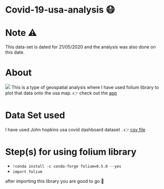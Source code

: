 # Covid-19-usa-analysis  :mask:
# Note :warning:
This data-set is dated for 21/05/2020 and the analysis was also done on this date.


# About
![](https://media.giphy.com/media/YPbrUhP9Ryhgi2psz3/giphy.gif)
This is a type of geospatial analysis where I have used folium library to plot that data onto the usa map.
:point_right: check out the [app](https://covidusaanalysis.herokuapp.com/)

# Data Set used
I have used John hopkins usa covid dashboard dataset . :point_right: [csv file](https://github.com/herkura/Covid--19-usa-analyses/blob/master/johns-hopkins-covid-19-daily-dashboard-cases.csv)
# Step(s) for using folium library
*   `!conda install -c conda-forge folium=0.5.0 --yes`
*   `import folium`

 after importing this library you are good to go :rocket:

